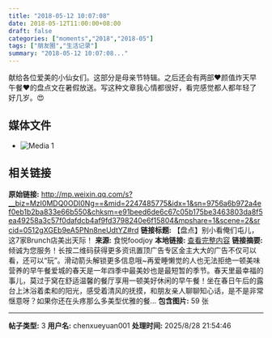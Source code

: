 ```yaml
---
title: "2018-05-12 10:07:08"
date: 2018-05-12T11:00:00+08:00
draft: false
categories: ["moments","2018","2018-05"]
tags: ["朋友圈","生活记录"]
summary: "2018-05-12 10:07:08..."
---
```


献给各位爱美的小仙女们。这部分是母亲节特辑。之后还会有两部❤️颜值炸天早午餐❤️的盘点文在暑假放送。写这种文章我心情都很好，看完感觉都人都年轻了好几岁。😍

## 媒体文件

- ![Media 1](/Moments/photos/2018-05-12/201805121007080.jpg)

## 相关链接

**原始链接:** http://mp.weixin.qq.com/s?__biz=MzI0MDQ0ODI0Ng==&mid=2247485775&idx=1&sn=9756a6b972a4ef0eb1b2ba833e66b550&chksm=e91beed6de6c67c05b175be3463803da8f5ea49258a3c57f0dafdcb4af9fd3798240e6f15804&mpshare=1&scene=2&srcid=0512gXGEb9eA5PNn8neUdtYZ#rd
**链接标题:** 【盘点】别小看俺们屯儿，这7家Brunch店美出天际！
**来源:** 食悦foodjoy
**本地链接:** [查看完整内容](/link_content/2018/05/2018-05-12-1/link_content/)
**链接摘要:** 倾诚为您服务！长按二维码获得更多资讯置顶广告专区金主大大的广告不仅可以看，还可以“玩”。滑动箭头解锁更多信息哦~再爱睡懒觉的人也无法拒绝一顿美味营养的早午餐爱城的春天是一年四季中最美妙也是最短暂的季节。春天里最幸福的事儿，莫过于窝在舒适温馨的餐厅享用一顿美好休闲的早午餐！坐在春日午后的露台上沐浴着柔和的阳光，感受着清风的抚摸，和朋友亲人聊聊知心话，是不是非常惬意呀？如果你还在头疼那么多美型优雅的餐...
**包含图片:** 59 张

---

**帖子类型:** 3
**用户名:** chenxueyuan001
**处理时间:** 2025/8/28 21:54:46